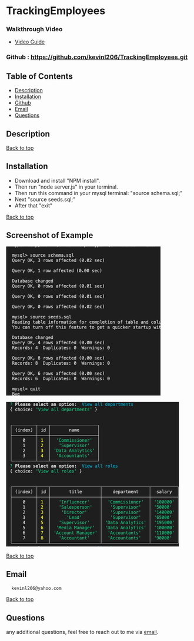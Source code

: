 # TrackingEmployees 

### Walkthrough Video
- [Video Guide](https://drive.google.com/file/d/1bWSbwIapqJ4NVODgKEUeOZJMZgPUok4h/view)

### Github : https://github.com/kevinl206/TrackingEmployees.git

## Table of Contents
- [Description](#description)
- [Installation](#installation)
- [Github](#github)
- [Email](#email)
- [Questions](#questions)
  
## Description
    
[Back to top](#)
  
## Installation
- Download and install "NPM install".
- Then run "node server.js" in your terminal.
- Then run this command in your mysql terminal:
"source schema.sql;"
- Next
"source seeds.sql;"
- After that
"exit"

[Back to top](#)
  
## Screenshot of Example
![Image](Assets/sql.png)

![Image](Assets/Screenshot%202023-02-25%20at%2010.36.45%20PM.png)

[Back to top](#)
  
 ## Email
      kevinl206@yahoo.com
[Back to top](#)
  
## Questions
  any additional questions, feel free to reach out to me via [email](mailto:kevinl206@yahoo.com).